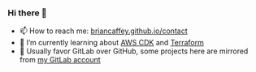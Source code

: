 ### Hi there 👋

<!--
**briancaffey/briancaffey** is a ✨ _special_ ✨ repository because its `README.md` (this file) appears on your GitHub profile.

Here are some ideas to get you started:

- 🔭 I’m currently working on ...
- 🌱 I’m currently learning ...
- 👯 I’m looking to collaborate on ...
- 🤔 I’m looking for help with ...
- 📫 How to reach me: ...
- 😄 Pronouns: ...
- ⚡ Fun fact: ...
-->

- 📫 How to reach me: [briancaffey.github.io/contact](https://briancaffey.github.io/contact)
- 🌱 I’m currently learning about [AWS CDK](https://aws.amazon.com/cdk/) and [Terraform](https://www.terraform.io/)
- 🦊 Usually favor GitLab over GitHub, some projects here are mirrored from [my GitLab account](https://gitlab.com/briancaffey)
